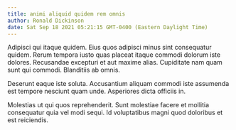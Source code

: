```yaml
---
title: animi aliquid quidem rem omnis
author: Ronald Dickinson
date: Sat Sep 18 2021 05:21:15 GMT-0400 (Eastern Daylight Time)
---
```

Adipisci qui itaque quidem. Eius quos adipisci minus sint consequatur quidem. Rerum tempora iusto quas placeat itaque commodi dolorum iste dolores. Recusandae excepturi et aut maxime alias. Cupiditate nam quam sunt qui commodi. Blanditiis ab omnis.

 Deserunt eaque iste soluta. Accusantium aliquam commodi iste assumenda est tempore nesciunt quam unde. Asperiores dicta officiis in.

 Molestias ut qui quos reprehenderit. Sunt molestiae facere et mollitia consequatur quia vel modi sequi. Id voluptatibus magni quod doloribus et est reiciendis.